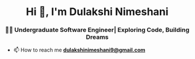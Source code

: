 <h1 align="center">Hi 👋, I'm Dulakshi Nimeshani</h1>
<h3 align="center">👩‍💻 Undergraduate Software Engineer| Exploring Code, Building Dreams</h3>

- 📫 How to reach me **dulakshinimeshani9@gmail.com**
<p align="left">
</p>

